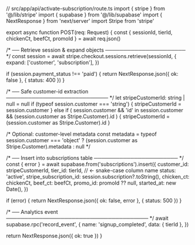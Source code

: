 // src/app/api/activate-subscription/route.ts
import { stripe }   from '@/lib/stripe'
import { supabase } from '@/lib/supabase'
import { NextResponse } from 'next/server'
import Stripe from 'stripe'

export async function POST(req: Request) {
  const { sessionId, tierId, chickenCt, beefCt, promoId } = await req.json()

  /* ── Retrieve session & expand objects ────────────────────── */
  const session = await stripe.checkout.sessions.retrieve(sessionId, {
    expand: ['customer', 'subscription'],
  })

  if (session.payment_status !== 'paid') {
    return NextResponse.json({ ok: false }, { status: 400 })
  }

  /* ── Safe customer-id extraction ──────────────────────────── */
  let stripeCustomerId: string | null = null
  if (typeof session.customer === 'string') {
    stripeCustomerId = session.customer
  } else if (
    session.customer &&
    'id' in session.customer &&
    (session.customer as Stripe.Customer).id
  ) {
    stripeCustomerId = (session.customer as Stripe.Customer).id
  }

  /* Optional: customer-level metadata
     const metadata = typeof session.customer === 'object'
       ? (session.customer as Stripe.Customer).metadata
       : null
  */

  /* ── Insert into subscriptions table ─────────────────────── */
  const { error } = await supabase.from('subscriptions').insert({
    customer_id: stripeCustomerId,
    tier_id: tierId,            // ← snake-case column name
    status: 'active',
    stripe_subscription_id: session.subscription?.toString(),
    chicken_ct: chickenCt,
    beef_ct: beefCt,
    promo_id: promoId ?? null,
    started_at: new Date(),
  })

  if (error) {
    return NextResponse.json({ ok: false, error }, { status: 500 })
  }

  /* ── Analytics event ─────────────────────────────────────── */
  await supabase.rpc('record_event', {
    name: 'signup_completed',
    data: { tierId },
  })

  return NextResponse.json({ ok: true })
}

